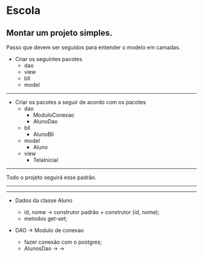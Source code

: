 # Escola
 Montar um projeto simples.
 --
 Passo que devem ser seguidos para entender o modelo em camadas.
 
 * Criar os seguintes pacotes
    * dao
    * view
    * bll
    * model
--- 
* Criar os pacotes a seguir de acordo com os pacotes
    * dao
        * ModuloConexao
        * AlunoDao
    * bll
        * AlunoBll
    * model
        * Aluno
    * view
        * TelaInicial
---
Todo o projeto seguirá esse padrão.

---
---
* Dados da classe Aluno
    * id, nome → construtor padrão +  construtor (id, nome);
    * metodos get-set;

* DAO → Modulo de conexao
    * fazer conexão com o postgres;
    * AlunosDao → 
    → 
    
